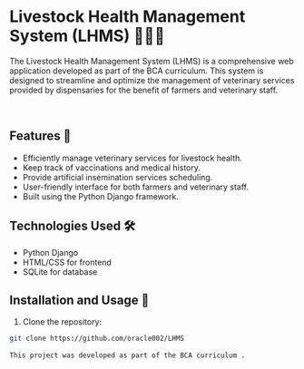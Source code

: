 # Livestock Health Management System (LHMS) 👩‍⚕️🐄

The Livestock Health Management System (LHMS) is a comprehensive web application developed as part of the BCA curriculum. This system is designed to streamline and optimize the management of veterinary services provided by dispensaries for the benefit of farmers and veterinary staff.

<br>

## Features 🌟

- Efficiently manage veterinary services for livestock health.
- Keep track of vaccinations and medical history.
- Provide artificial insemination services scheduling.
- User-friendly interface for both farmers and veterinary staff.
- Built using the Python Django framework.

## Technologies Used 🛠️

- Python Django
- HTML/CSS for frontend
- SQLite for database

## Installation and Usage 🚀

1. Clone the repository:

```bash
git clone https://github.com/oracle002/LHMS   
  
This project was developed as part of the BCA curriculum .   
 
